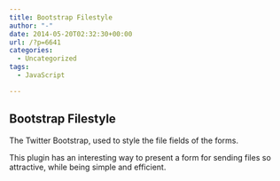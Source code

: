 ```yaml
---
title: Bootstrap Filestyle
author: "-"
date: 2014-05-20T02:32:30+00:00
url: /?p=6641
categories:
  - Uncategorized
tags:
  - JavaScript

---
```

## Bootstrap Filestyle
The Twitter Bootstrap, used to style the file fields of the forms.

This plugin has an interesting way to present a form for sending files so attractive, while being simple and efficient.
